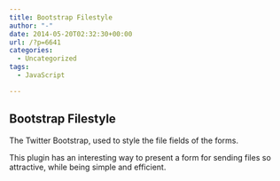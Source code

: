 ```yaml
---
title: Bootstrap Filestyle
author: "-"
date: 2014-05-20T02:32:30+00:00
url: /?p=6641
categories:
  - Uncategorized
tags:
  - JavaScript

---
```

## Bootstrap Filestyle
The Twitter Bootstrap, used to style the file fields of the forms.

This plugin has an interesting way to present a form for sending files so attractive, while being simple and efficient.
